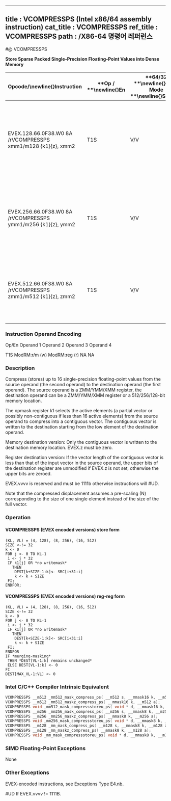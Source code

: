 ----------------------------
title : VCOMPRESSPS (Intel x86/64 assembly instruction)
cat_title : VCOMPRESSPS
ref_title : VCOMPRESSPS
path : /X86-64 명령어 레퍼런스
----------------------------
#@ VCOMPRESSPS

**Store Sparse Packed Single-Precision Floating-Point Values into Dense Memory**

|**Opcode/**\newline{}**Instruction**|**Op / **\newline{}**En**|**64/32 **\newline{}**bit Mode **\newline{}**Support**|**CPUID **\newline{}**Feature **\newline{}**Flag**|**Description**|
|------------------------------------|-------------------------|------------------------------------------------------|--------------------------------------------------|---------------|
|EVEX.128.66.0F38.W0 8A /rVCOMPRESSPS xmm1/m128 {k1}{z}, xmm2|T1S|V/V|AVX512VLAVX512F|Compress packed single-precision floating-point values from xmm2 to xmm1/m128 using writemask k1.|
|EVEX.256.66.0F38.W0 8A /rVCOMPRESSPS ymm1/m256 {k1}{z}, ymm2|T1S|V/V|AVX512VLAVX512F|Compress packed single-precision floating-point values from ymm2 to ymm1/m256 using writemask k1.|
|EVEX.512.66.0F38.W0 8A /rVCOMPRESSPS zmm1/m512 {k1}{z}, zmm2|T1S|V/V|AVX512F|Compress packed single-precision floating-point values from zmm2 using control mask k1 to zmm1/m512.|
###                 Instruction Operand Encoding


Op/En Operand 1 Operand 2 Operand 3 Operand 4

T1S ModRM:r/m (w) ModRM:reg (r) NA NA

### Description 


Compress (stores) up to 16 single-precision floating-point values from the source operand (the second operand) to the destination operand (the first operand). The source operand is a ZMM/YMM/XMM register, the destination operand can be a ZMM/YMM/XMM register or a 512/256/128-bit memory location.

The opmask register k1 selects the active elements (a partial vector or possibly non-contiguous if less than 16 active elements) from the source operand to compress into a contiguous vector. The contiguous vector is written to the destination starting from the low element of the destination operand.

Memory destination version: Only the contiguous vector is written to the destination memory location. EVEX.z must be zero.

Register destination version: If the vector length of the contiguous vector is less than that of the input vector in the source operand, the upper bits of the destination register are unmodified if EVEX.z is not set, otherwise the upper bits are zeroed.

EVEX.vvvv is reserved and must be 1111b otherwise instructions will #UD.

Note that the compressed displacement assumes a pre-scaling (N) corresponding to the size of one single element instead of the size of the full vector.


### Operation
#### VCOMPRESSPS (EVEX encoded versions) store form
```info-verb
(KL, VL) = (4, 128), (8, 256), (16, 512)
SIZE  <- != 32
k  <- 0
FOR j <-  0 TO KL-1
 i  <- j * 32
 IF k1[j] OR *no writemask*
   THEN 
    DEST[k+SIZE-1:k]<-  SRC[i+31:i]
    k  <- k + SIZE 
 FI;
ENDFOR;
```
#### VCOMPRESSPS (EVEX encoded versions) reg-reg form
```info-verb
(KL, VL) = (4, 128), (8, 256), (16, 512)
SIZE  <- != 32
k  <- 0
FOR j  <- 0 TO KL-1
 i  <- j * 32
 IF k1[j] OR *no writemask*
   THEN 
    DEST[k+SIZE-1:k] <- SRC[i+31:i]
    k  <- k + SIZE
 FI;
ENDFOR
IF *merging-masking* 
 THEN *DEST[VL-1:k] remains unchanged*
 ELSE DEST[VL-1:k] <-  0
FI
DEST[MAX_VL-1:VL] <-  0
```

### Intel C/C++ Compiler Intrinsic Equivalent

```cpp
VCOMPRESSPS __m512 _mm512_mask_compress_ps( __m512 s, __mmask16 k, __m512 a);
VCOMPRESSPS __m512 _mm512_maskz_compress_ps( __mmask16 k, __m512 a);
VCOMPRESSPS void _mm512_mask_compressstoreu_ps( void * d, __mmask16 k, __m512 a);
VCOMPRESSPS __m256 _mm256_mask_compress_ps( __m256 s, __mmask8 k, __m256 a);
VCOMPRESSPS __m256 _mm256_maskz_compress_ps( __mmask8 k, __m256 a);
VCOMPRESSPS void _mm256_mask_compressstoreu_ps( void * d, __mmask8 k, __m256 a);
VCOMPRESSPS __m128 _mm_mask_compress_ps( __m128 s, __mmask8 k, __m128 a);
VCOMPRESSPS __m128 _mm_maskz_compress_ps( __mmask8 k, __m128 a);
VCOMPRESSPS void _mm_mask_compressstoreu_ps( void * d, __mmask8 k, __m128 a);
```
### SIMD Floating-Point Exceptions


None

### Other Exceptions


EVEX-encoded instructions, see Exceptions Type E4.nb.

#UD  If EVEX.vvvv != 1111B.

